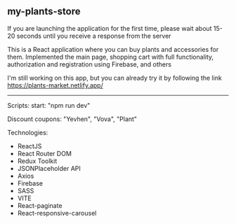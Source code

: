 ## my-plants-store

If you are launching the application for the first time, please wait about 15-20 seconds until you receive a response from the server

This is a React application where you can buy plants and accessories for them. Implemented the main page, shopping cart with full functionality, authorization and registration using Firebase, and others

I'm still working on this app,
but you can already try it by following the link https://plants-market.netlify.app/

---

Scripts:
start: "npm run dev"

Discount coupons: "Yevhen", "Vova", "Plant"

Technologies:
- ReactJS
- React Router DOM
- Redux Toolkit
- JSONPlaceholder API
- Axios
- Firebase
- SASS
- VITE
- React-paginate
- React-responsive-carousel
